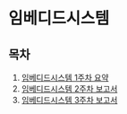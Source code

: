 # 임베디드시스템
## 목차
1. [임베디드시스템 1주차 요약](https://github.com/nalynn0517/Embedded_System/wiki/Embedded_System_1)
2. [임베디드시스템 2주차 보고서](https://github.com/nalynn0517/Embedded_System/wiki/Embedded_System_2)
3. [임베디드시스템 3주차 보고서](https://github.com/nalynn0517/Embedded_System/wiki/Embedded_System_3)
